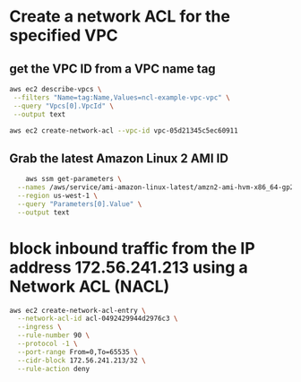 # Create a network ACL for the specified VPC

## get the VPC ID from a VPC name tag 
```sh
aws ec2 describe-vpcs \
 --filters "Name=tag:Name,Values=ncl-example-vpc-vpc" \
 --query "Vpcs[0].VpcId" \
 --output text

  ```


```sh
aws ec2 create-network-acl --vpc-id vpc-05d21345c5ec60911

```

## Grab the latest Amazon Linux 2 AMI ID

```sh
    aws ssm get-parameters \
  --names /aws/service/ami-amazon-linux-latest/amzn2-ami-hvm-x86_64-gp2 \
  --region us-west-1 \
  --query "Parameters[0].Value" \
  --output text

```

# block inbound traffic from the IP address 172.56.241.213 using a Network ACL (NACL)
```sh
aws ec2 create-network-acl-entry \
  --network-acl-id acl-0492429944d2976c3 \
  --ingress \
  --rule-number 90 \
  --protocol -1 \
  --port-range From=0,To=65535 \
  --cidr-block 172.56.241.213/32 \
  --rule-action deny

```